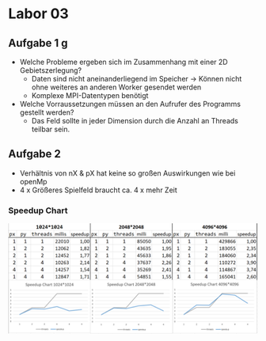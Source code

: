 # Labor 03

## Aufgabe 1 g
* Welche Probleme ergeben sich im Zusammenhang mit einer 2D Gebietszerlegung?
  * Daten sind nicht aneinanderliegend im Speicher -> Können nicht ohne weiteres an anderen Worker gesendet werden
  * Komplexe MPI-Datentypen benötigt
* Welche Vorraussetzungen müssen an den Aufrufer des Programms gestellt werden?
  * Das Feld sollte in jeder Dimension durch die Anzahl an Threads teilbar sein.


## Aufgabe 2
* Verhältnis von nX & pX hat keine so großen Auswirkungen wie bei openMp
* 4 x Größeres Spielfeld braucht ca. 4 x mehr Zeit


### Speedup Chart
![speedup chart for different game-sizes](spedupchartmpi.png)
